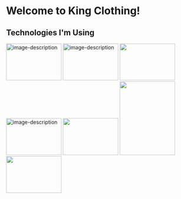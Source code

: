 # Welcome to King Clothing!


## Technologies I'm Using

<img src="https://github.com/NeverGiveUp23/king-clothing/assets/109393467/c5d5374f-90c7-45ef-885d-a9cb0dfa89f0" alt="image-description" width="150" height="100" />

<img src="https://github.com/NeverGiveUp23/king-clothing/assets/109393467/a4599361-a2f9-4c77-87a2-4b355e4feeec" alt="image-description"  width="150" height="100" />

<img src="https://github.com/NeverGiveUp23/king-clothing/assets/109393467/6621fc81-534f-476f-8766-1c2dff83f5bf"  width="150" height="100" />

<img src="https://github.com/NeverGiveUp23/king-clothing/assets/109393467/f2eb2a03-0b2c-4b47-94fc-c6bc9f7f70cf" alt="image-description"  width="150" height="100" />

<img src="https://github.com/NeverGiveUp23/king-clothing/assets/109393467/1259407c-6a48-42a1-b5fe-b529a6cd4445"  width="150" height="100" />

<img src="https://github.com/NeverGiveUp23/king-clothing/assets/109393467/2e4ef756-3919-499a-9e86-2bf2623a06d7" width="150" height="200" />

<img src="https://github.com/NeverGiveUp23/king-clothing/assets/109393467/21246fe0-7f22-4397-ab9a-0934ce7452cf"  width="150" height="100" />
